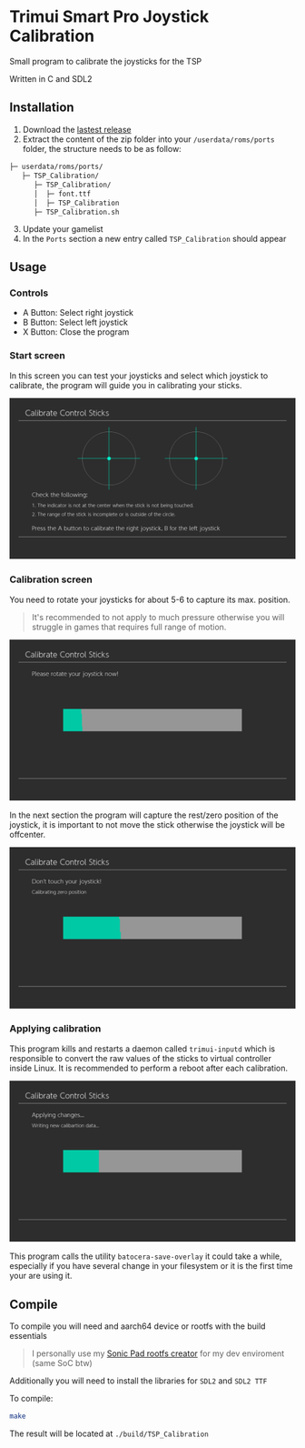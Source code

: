 # Trimui Smart Pro Joystick Calibration

Small program to calibrate the joysticks for the TSP

Written in C and SDL2

## Installation

1. Download the [lastest release](https://github.com/Jpe230/Trimui_Smart_Pro-JoyCalibration/releases)
2. Extract the content of the zip folder into your `/userdata/roms/ports` folder, the structure needs to be as follow:

```
├─ userdata/roms/ports/
   ├─ TSP_Calibration/
      ├─ TSP_Calibration/
      │  ├─ font.ttf
      │  ├─ TSP_Calibration
      ├─ TSP_Calibration.sh
```
3. Update your gamelist
4. In the `Ports` section a new entry called `TSP_Calibration` should appear

## Usage

### Controls

* A Button: Select right joystick
* B Button: Select left joystick
* X Button: Close the program

### Start screen

In this screen you can test your joysticks and select which joystick to calibrate, the program will guide you in calibrating your sticks.

![Initial screen](./screenshots/test_screen.png)

### Calibration screen

You need to rotate your joysticks for about 5-6 to capture its max. position.

>It's recommended to not apply to much pressure otherwise you will struggle in games that requires full range of motion.

![calibration screen](./screenshots/rotation.png)

In the next section the program will capture the rest/zero position of the joystick, it is important to not move the stick otherwise the joystick will be offcenter.

![zeroing screen](./screenshots/zero.png)

### Applying calibration

This program kills and restarts a daemon called `trimui-inputd` which is responsible to convert the raw values of the sticks to virtual controller inside Linux. It is recommended to perform a reboot after each calibration.

![saving screen](./screenshots/saving.png)

This program calls the utility `batocera-save-overlay` it could take a while, especially if you have several change in your filesystem or it is the first time your are using it.


## Compile

To compile you will need and aarch64 device or rootfs with the build essentials

>I personally use my [Sonic Pad rootfs creator](https://github.com/Jpe230/SonicPad-Debian/) for my dev enviroment (same SoC btw)

Additionally you will need to install the libraries for `SDL2` and `SDL2 TTF`

To compile:
```bash
make
```

The result will be located at `./build/TSP_Calibration`
